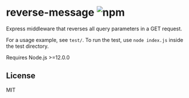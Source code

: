 # reverse-message ![npm](https://img.shields.io/npm/dw/reverse-message)

Express middleware that reverses all query parameters in a GET request.

For a usage example, see `test/`. To run the test, use `node index.js` inside
the test directory.

Requires Node.js >=12.0.0

## License

MIT
